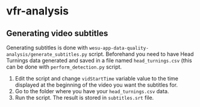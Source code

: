 # vfr-analysis

## Generating video subtitles

Generating subtitles is done with `wesu-app-data-quality-analysis/generate_subtitles.py` script. Beforehand you need to have Head Turnings data generated and saved in a file named `head_turnings.csv` (this can be done with `perform_detection.py` script.

1. Edit the script and change `vidStartTime` variable value to the time displayed at the beginning of the video you want the subtitles for.
2. Go to the folder where you have your `head_turnings.csv` data.
3. Run the script. The result is stored in `subtitles.srt` file.
